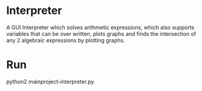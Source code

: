 # Interpreter
A GUI Interpreter which solves arithmetic expressions, which also supports variables that can be over written, plots graphs and finds the intersection of any 2 algebraic expressions by plotting graphs.
# Run
python2 mainproject-interpreter.py
